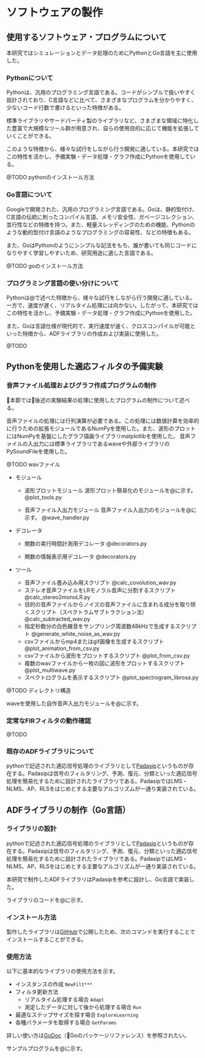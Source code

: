 # ソフトウェアの製作

## 使用するソフトウェア・プログラムについて

本研究ではシミュレーションとデータ処理のためにPythonとGo言語を主に使用した。

### Pythonについて

Pythonは、汎用のプログラミング言語である。コードがシンプルで扱いやすく設計されており、C言語などに比べて、さまざまなプログラムを分かりやすく、少ないコード行数で書けるといった特徴がある。

標準ライブラリやサードパーティ製のライブラリなど、さまざまな領域に特化した豊富で大規模なツール群が用意され、自らの使用目的に応じて機能を拡張していくことができる。

このような特徴から、様々な試行をしながら行う開発に適している。本研究ではこの特性を活かし、予備実験・データ処理・グラフ作成にPythonを使用している。


@TODO pythonのインストール方法

### Go言語について

Googleで開発された、汎用のプログラミング言語である。Goは、静的型付け、C言語の伝統に則ったコンパイル言語、メモリ安全性、ガベージコレクション、並行性などの特徴を持つ。また、軽量スレッディングのための機能、Pythonのような動的型付け言語のようなプログラミングの容易性、などの特徴もある。

また、GoはPythonのようにシンプルな記法をもち、誰が書いても同じコードになりやすく学習しやすいため、研究用途に適した言語である。

@TODO goのインストール方法

### プログラミング言語の使い分けについて

Pythonは@で述べた特徴から、様々な試行をしながら行う開発に適している。一方で、速度が遅く、リアルタイム処理には向かない。したがって、本研究ではこの特性を活かし、予備実験・データ処理・グラフ作成にPythonを使用した。

また、Goは言語仕様が現代的で、実行速度が速く、クロスコンパイルが可能といった特徴から、ADFライブラリの作成および実装に使用した。

@TODO

## Pythonを使用した適応フィルタの予備実験

### 音声ファイル処理およびグラフ作成プログラムの制作

本節では後述の実験結果の処理に使用したプログラムの制作について述べる。

音声ファイルの処理には行列演算が必要である。この処理には数値計算を効率的に行うための拡張モジュールであるNumPyを使用した。また、波形のプロットにはNumPyを基盤にしたグラフ描画ライブラリmatplotlibを使用した。
音声ファイルの入出力には標準ライブラリであるwaveや外部ライブラリのPySoundFileを使用した。

@TODO wavファイル

- モジュール
   - 波形プロットモジュール
      波形プロット簡易化のモジュールを@に示す。
      @plot_tools.py

   - 音声ファイル入出力モジュール
      音声ファイル入出力のモジュールを@に示す。
      @wave_handler.py

- デコレータ
   - 関数の実行時間計測用デコレータ
      @decorators.py

   - 関数の情報表示用デコレータ
      @decorators.py

- ツール
   - 音声ファイル畳み込み用スクリプト
      @calc_covolution_wav.py
   - ステレオ音声ファイルをLRモノラル音声に分割するスクリプト
      @calc_stereo2monoLR.py
   - 目的の音声ファイルからノイズの音声ファイルに含まれる成分を取り除くスクリプト（スペクトラムサブトラクション法）
      @calc_subtracted_wav.py
   - 指定秒数分の白色雑音をサンプリング周波数48kHzで生成するスクリプト
      @generate_white_noise_as_wav.py
   - csvファイルからmp4またはgif画像を生成するスクリプト
      @plot_animation_from_csv.py
   - csvファイルから波形をプロットするスクリプト
      @plot_from_csv.py
   - 複数のwavファイルから一枚の図に波形をプロットするスクリプト
      @plot_multiwave.py
   - スペクトログラムを表示するスクリプト
      @plot_spectrogram_librosa.py



@TODO ディレクトリ構造

waveを使用した自作音声入出力モジュールを@に示す。

### 定常なFIRフィルタの動作確認



@TODO


### 既存のADFライブラリについて

pythonで記述された適応信号処理のライブラリとして[Padasip](https://matousc89.github.io/padasip/index.html#padasip)というものが存在する。Padasipは信号のフィルタリング、予測、復元、分類といった適応信号処理を簡易化するために設計されたライブラリである。PadasipではLMS・NLMS、AP、RLSをはじめとする主要なアルゴリズムが一通り実装されている。

## ADFライブラリの制作（Go言語）

### ライブラリの設計

pythonで記述された適応信号処理のライブラリとして[Padasip](https://matousc89.github.io/padasip/index.html#padasip)というものが存在する。Padasipは信号のフィルタリング、予測、復元、分類といった適応信号処理を簡易化するために設計されたライブラリである。PadasipではLMS・NLMS、AP、RLSをはじめとする主要なアルゴリズムが一通り実装されている。

本研究で制作したADFライブラリはPadasipを参考に設計し、Go言語で実装した。

ライブラリのコードを@に示す。


### インストール方法

製作したライブラリは[GitHub](https://github.com/tetsuzawa/go-adflib)で公開したため、次のコマンドを実行することでインストールすることができる。

### 使用方法

以下に基本的なライブラリの使用方法を示す。

- インスタンスの作成
   `NewFilt***`
- フィルタ更新方法
   - リアルタイム処理する場合
      `Adapt`
   - 測定したデータに対して後から処理する場合
      `Run`
- 最適なステップサイズを探す場合
   `ExploreLearning`
- 各種パラメータを取得する場合
   `GetParams`

詳しい使い方は[GoDoc](https://godoc.org/github.com/tetsuzawa/go-adflib)（Goのパッケージリファレンス）を参照されたい。

サンプルプログラムを@に示す。

